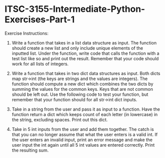 # ITSC-3155-Intermediate-Python-Exercises-Part-1

Exercise Instructions: 

1. Write a function that takes in a list data structure as input. The function should create a new list and only include unique elements of the inputted list. Under the function, write code that calls the function with a test list like so and print out the result. Remember that your code should work for all lists of integers.

2. Write a function that takes in two dict data structures as input. Both dicts map str->int (the keys are strings and the values are integers). The function should compute a new dict which combines the two dicts by summing the values for the common keys. Keys that are not common should be left out. Use the following code to test your function, but remember that your function should for all str->int dict inputs.

3. Take in a string from the user and pass it as input to a function. Have the function return a dict which keeps count of each letter (in lowercase) in the string, excluding spaces. Print out this dict.

4. Take in 5 int inputs from the user and add them together. The catch is that you can no longer assume that what the user enters is a valid int. If the user enters an invalid input, print an error message and make the user input the int again until all 5 int values are entered correctly. Print the resulting sum.
